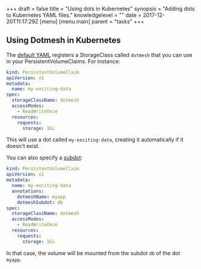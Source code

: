 +++
draft = false
title = "Using dots in Kubernetes"
synopsis = "Adding dots to Kubernetes YAML files."
knowledgelevel = ""
date = 2017-12-20T11:17:29Z
[menu]
  [menu.main]
    parent = "tasks"
+++

## Using Dotmesh in Kubernetes

The [default YAML](/install-setup/kubernetes/) registers a StorageClass called `dotmesh` that you can use in your PersistentVolumeClaims.
For instance:

```yaml
kind: PersistentVolumeClaim
apiVersion: v1
metadata:
  name: my-exciting-data
spec:
  storageClassName: dotmesh
  accessModes:
    - ReadWriteOnce
  resources:
    requests:
      storage: 1Gi
```

This will use a dot called `my-exciting-data`, creating it automatically if it doesn't exist.

You can also specify a [subdot](/concepts/what-is-a-datadot/#subdots):

```yaml
kind: PersistentVolumeClaim
apiVersion: v1
metadata:
  name: my-exciting-data
  annotations:
    dotmeshName: myapp
    dotmeshSubdot: db
spec:
  storageClassName: dotmesh
  accessModes:
    - ReadWriteOnce
  resources:
    requests:
      storage: 1Gi
```

In that case, the volume will be mounted from the subdot `db` of the dot `myapp`.
